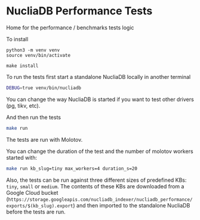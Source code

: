 # NucliaDB Performance Tests

Home for the performance / benchmarks tests logic

To install
```
python3 -m venv venv
source venv/bin/activate

make install
```

To run the tests first start a standalone NucliaDB locally in another terminal
```bash
DEBUG=true venv/bin/nucliadb
```
You can change the way NucliaDB is started if you want to test other drivers (pg, tikv, etc).

And then run the tests
```bash
make run
```
The tests are run with Molotov.

You can change the duration of the test and the number of molotov workers started with:
```bash
make run kb_slug=tiny max_workers=4 duration_s=20
```

Also, the tests can be run against three different sizes of predefined KBs: `tiny`, `small` or `medium`. The contents of these KBs are downloaded from a Google Cloud bucket (`https://storage.googleapis.com/nucliadb_indexer/nucliadb_performance/exports/$(kb_slug).export`) and then imported to the standalone NucliaDB before the tests are run.

